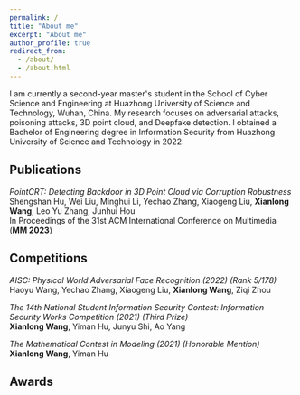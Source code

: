 ```yaml
---
permalink: /
title: "About me"
excerpt: "About me"
author_profile: true
redirect_from: 
  - /about/
  - /about.html
---
```


I am currently a second-year master's student in the School of Cyber Science and Engineering at Huazhong University of Science and Technology, Wuhan, China. My research focuses on adversarial attacks, poisoning attacks, 3D point cloud, and Deepfake detection. I obtained a Bachelor of Engineering degree in Information Security from Huazhong University of Science and Technology in 2022.


 

Publications
------
*PointCRT: Detecting Backdoor in 3D Point Cloud via Corruption Robustness*   
Shengshan Hu, Wei Liu, Minghui Li, Yechao Zhang, Xiaogeng Liu, **Xianlong Wang**, Leo Yu Zhang, Junhui Hou  
In Proceedings of the 31st ACM International Conference on Multimedia (**MM 2023**)

Competitions
------
*AISC: Physical World Adversarial Face Recognition (2022) (Rank 5/178)*  
Haoyu Wang, Yechao Zhang, Xiaogeng Liu, **Xianlong Wang**, Ziqi Zhou  

*The 14th National Student Information Security Contest: Information Security Works Competition (2021) (Third Prize)*  
**Xianlong Wang**, Yiman Hu, Junyu Shi, Ao Yang  

*The Mathematical Contest in Modeling (2021) (Honorable Mention)*  
**Xianlong Wang**, Yiman Hu

Awards
------
